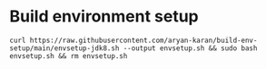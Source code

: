 # Build environment setup

```
curl https://raw.githubusercontent.com/aryan-karan/build-env-setup/main/envsetup-jdk8.sh --output envsetup.sh && sudo bash envsetup.sh && rm envsetup.sh
```
